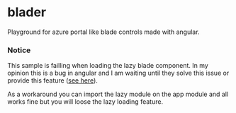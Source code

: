 # blader
Playground for azure portal like blade controls made with angular.

### Notice
This sample is failling when loading the lazy blade component. 
In my opinion this is a bug in angular and I am waiting until they solve this issue or provide this feature ([see here](https://github.com/angular/angular/issues/14324)).

As a workaround you can import the lazy module on the app module and all works fine but you will loose the lazy loading feature.